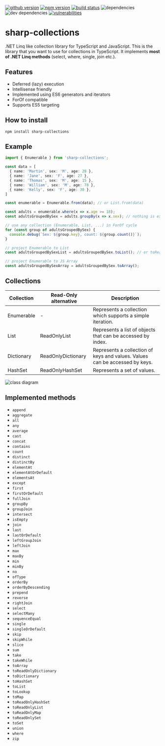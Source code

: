 [![github version](https://img.shields.io/github/package-json/v/vdolek/sharp-collections/master?label=github)](https://github.com/vdolek/sharp-collections)
[![npm version](https://img.shields.io/npm/v/sharp-collections)](https://www.npmjs.com/package/sharp-collections)
[![build status](https://img.shields.io/github/workflow/status/vdolek/sharp-collections/CI/master)](https://github.com/vdolek/sharp-collections/actions?query=workflow%3ACI)
![dependencies](https://img.shields.io/david/vdolek/sharp-collections)
![dev dependencies](https://img.shields.io/david/dev/vdolek/sharp-collections)
[![vulnerabilities](https://img.shields.io/snyk/vulnerabilities/github/vdolek/sharp-collections)](https://snyk.io/test/github/vdolek/sharp-collections)

<!---[![downloads](https://img.shields.io/npm/dt/sharp-collections)](https://www.npmjs.com/package/sharp-collections)--->

# sharp-collections
.NET Linq like collection library for TypeScript and JavaScript. This is the library that you want to use for collections in TypeScript. It implements **most of .NET Linq methods** (select, where, single, join etc.).

## Features

- Deferred (lazy) execution
- Intellisense friendly
- Implemented using ES6 generators and iterators
- ForOf compatible
- Supports ES5 targeting

## How to install

```
npm install sharp-collections
```

## Example

```typescript
import { Enumerable } from 'sharp-collections';

const data = [
  { name: 'Martin', sex: 'M', age: 28 },
  { name: 'Jane', sex: 'F', age: 27 },
  { name: 'Thomas', sex: 'M', age: 15 },
  { name: 'William', sex: 'M', age: 78 },
  { name: 'Kelly', sex: 'F', age: 30 },
]

const enumerable = Enumerable.from(data); // or List.from(data)

const adults = enumerable.where(x => x.age >= 18);
const adultsGroupedBySex = adults.groupBy(x => x.sex); // nothing is executed so far

// use any collection (Enumerable, List, ...) in ForOf cycle
for (const group of adultsGroupedBySex) {
  console.debug(`Sex: ${group.key}, count: ${group.count()}`);
}

// project Enumerable to List
const adultsGroupedBySexList = adultsGroupedBySex.toList(); // or toReadOnlyList()

// project Enumerable to JS Array
const adultsGroupedBySexArray = adultsGroupedBySex.toArray();
```

## Collections

| Collection | Read-Only alternative | Description                                                                 |
|------------|-----------------------|-----------------------------------------------------------------------------|
| Enumerable | -                     | Represents a collection which supports a simple iteration.                  |
| List       | ReadOnlyList          | Represents a list of objects that can be accessed by index.                 |
| Dictionary | ReadOnlyDictionary    | Represents a collection of keys and values. Values can be accessed by keys. |
| HashSet    | ReadOnlyHashSet       | Represents a set of values.                                                 |

![class diagram](https://yuml.me/vdolek/fde6e830.svg)

## Implemented methods

- `append`
- `aggregate`
- `all`
- `any`
- `average`
- `cast`
- `concat`
- `contains`
- `count`
- `distinct`
- `distinctBy`
- `elementAt`
- `elementAtOrDefault`
- `elementsAt`
- `except`
- `first`
- `firstOrDefault`
- `fullJoin`
- `groupBy`
- `groupJoin`
- `intersect`
- `isEmpty`
- `join`
- `last`
- `lastOrDefault`
- `leftGroupJoin`
- `leftJoin`
- `max`
- `maxBy`
- `min`
- `minBy`
- `no`
- `ofType`
- `orderBy`
- `orderByDescending`
- `prepend`
- `reverse`
- `rightJoin`
- `select`
- `selectMany`
- `sequenceEqual`
- `single`
- `singleOrDefault`
- `skip`
- `skipWhile`
- `slice`
- `sum`
- `take`
- `takeWhile`
- `toArray`
- `toReadOnlyDictionary`
- `toDictionary`
- `toHashSet`
- `toList`
- `toLookup`
- `toMap`
- `toReadOnlyHashSet`
- `toReadOnlyList`
- `toReadOnlyMap`
- `toReadOnlySet`
- `toSet`
- `union`
- `where`
- `zip`
